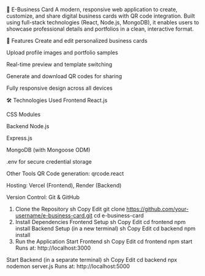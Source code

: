 📇 E-Business Card
A modern, responsive web application to create, customize, and share digital business cards with QR code integration. Built using full-stack technologies (React, Node.js, MongoDB), it enables users to showcase professional details and portfolios in a clean, interactive format.

🚀 Features
Create and edit personalized business cards

Upload profile images and portfolio samples

Real-time preview and template switching

Generate and download QR codes for sharing

Fully responsive design across all devices

🛠️ Technologies Used
Frontend
React.js

CSS Modules

Backend
Node.js

Express.js

MongoDB (with Mongoose ODM)

.env for secure credential storage

Other Tools
QR Code generation: qrcode.react

Hosting: Vercel (Frontend), Render (Backend)

Version Control: Git & GitHub

1. Clone the Repository
sh
Copy
Edit
git clone https://github.com/your-username/e-business-card.git
cd e-business-card
2. Install Dependencies
Frontend Setup
sh
Copy
Edit
cd frontend
npm install
Backend Setup (in a new terminal)
sh
Copy
Edit
cd backend
npm install
3. Run the Application
Start Frontend
sh
Copy
Edit
cd frontend
npm start
Runs at: http://localhost:3000

Start Backend (in a separate terminal)
sh
Copy
Edit
cd backend
npx nodemon server.js
Runs at: http://localhost:5000